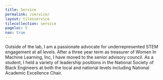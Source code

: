 ```yaml
---
title: Service
permalink: /service/
layout: tilesservice
tilecollection: service
pageloc: 5
nav: true
---
```



Outside of the lab, I am a passionate advocate for underrepresented STEM engagement at all levels. After a three year term as treasurer of Women In Machine Learning, Inc, I have moved to the senior advisory council. As a student, I held a variety of leadership positions in the National Society of Black Engineers at both the local and national levels including National Academic Excellence Chair.
